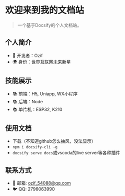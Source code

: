 # 欢迎来到我的文档站

> 一个基于Docsify的个人文档站。

## 个人简介
- 🧑 开发者：Ozif
- 🌍 身份：世界互联网未来新星

## 技能展示
- 📚 前端：H5, Uniapp, WX小程序
- 📚 后端：Node
- 📚 单片机：ESP32, K210

## 使用文档
- 下载（不知道github怎么抽风，没法显示）
- `npm i docsify-cli -g`
- `docsify serve docs`或vscoda的live server等各种插件

## 联系方式
- 📧 邮箱: ozif_54088@qq.com
- 🐦 QQ: 2796063990
